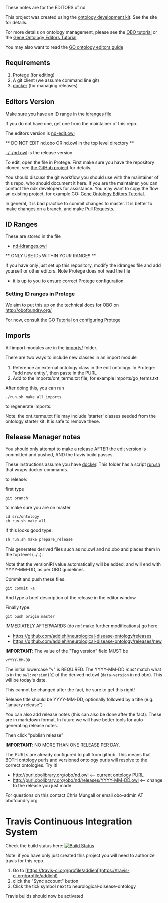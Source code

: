 These notes are for the EDITORS of nd

This project was created using the [ontology development kit](https://github.com/INCATools/ontology-development-kit). See the site for details.

For more details on ontology management, please see the [OBO tutorial](https://github.com/jamesaoverton/obo-tutorial) or the [Gene Ontology Editors Tutorial](https://go-protege-tutorial.readthedocs.io/en/latest/)

You may also want to read the [GO ontology editors guide](http://go-ontology.readthedocs.org/)

## Requirements

 1. Protege (for editing)
 2. A git client (we assume command line git)
 3. [docker](https://www.docker.com/get-docker) (for managing releases)

## Editors Version

Make sure you have an ID range in the [idranges file](nd-idranges.owl)

If you do not have one, get one from the maintainer of this repo.

The editors version is [nd-edit.owl](nd-edit.owl)

** DO NOT EDIT nd.obo OR nd.owl in the top level directory **

[../../nd.owl](../../nd.owl) is the release version

To edit, open the file in Protege. First make sure you have the repository cloned, see [the GitHub project](https://github.com/addiehl/neurological-disease-ontology) for details.

You should discuss the git workflow you should use with the maintainer
of this repo, who should document it here. If you are the maintainer,
you can contact the odk developers for assistance. You may want to
copy the flow an existing project, for example GO: [Gene Ontology
Editors Tutorial](https://go-protege-tutorial.readthedocs.io/en/latest/).

In general, it is bad practice to commit changes to master. It is
better to make changes on a branch, and make Pull Requests.

## ID Ranges

These are stored in the file

 * [nd-idranges.owl](nd-idranges.owl)

** ONLY USE IDs WITHIN YOUR RANGE!! **

If you have only just set up this repository, modify the idranges file
	and add yourself or other editors. Note Protege does not read the file
- it is up to you to ensure correct Protege configuration.


### Setting ID ranges in Protege

We aim to put this up on the technical docs for OBO on http://obofoundry.org/

For now, consult the [GO Tutorial on configuring Protege](http://go-protege-tutorial.readthedocs.io/en/latest/Entities.html#new-entities)

## Imports

All import modules are in the [imports/](imports/) folder.

There are two ways to include new classes in an import module

 1. Reference an external ontology class in the edit ontology. In Protege: "add new entity", then paste in the PURL
 2. Add to the imports/ont_terms.txt file, for example imports/go_terms.txt

After doing this, you can run

`./run.sh make all_imports`

to regenerate imports.

Note: the ont_terms.txt file may include 'starter' classes seeded from
the ontology starter kit. It is safe to remove these.

## Release Manager notes

You should only attempt to make a release AFTER the edit version is
committed and pushed, AND the travis build passes.

These instructions assume you have
[docker](https://www.docker.com/get-docker). This folder has a script
[run.sh](run.sh) that wraps docker commands.

to release:

first type

    git branch

to make sure you are on master

    cd src/ontology
    sh run.sh make all

If this looks good type:

    sh run.sh make prepare_release

This generates derived files such as nd.owl and nd.obo and places
them in the top level (../..).

Note that the versionIRI value automatically will be added, and will
end with YYYY-MM-DD, as per OBO guidelines.

Commit and push these files.

    git commit -a

And type a brief description of the release in the editor window

Finally type:

    git push origin master

IMMEDIATELY AFTERWARDS (do *not* make further modifications) go here:

 * https://github.com/addiehl/neurological-disease-ontology/releases
 * https://github.com/addiehl/neurological-disease-ontology/releases/new

__IMPORTANT__: The value of the "Tag version" field MUST be

    vYYYY-MM-DD

The initial lowercase "v" is REQUIRED. The YYYY-MM-DD *must* match
what is in the `owl:versionIRI` of the derived nd.owl (`data-version` in
nd.obo). This will be today's date.

This cannot be changed after the fact, be sure to get this right!

Release title should be YYYY-MM-DD, optionally followed by a title (e.g. "january release")

You can also add release notes (this can also be done after the fact). These are in markdown format.
In future we will have better tools for auto-generating release notes.

Then click "publish release"

__IMPORTANT__: NO MORE THAN ONE RELEASE PER DAY.

The PURLs are already configured to pull from github. This means that
BOTH ontology purls and versioned ontology purls will resolve to the
correct ontologies. Try it!

 * http://purl.obolibrary.org/obo/nd.owl <-- current ontology PURL
 * http://purl.obolibrary.org/obo/nd/releases/YYYY-MM-DD.owl <-- change to the release you just made

For questions on this contact Chris Mungall or email obo-admin AT obofoundry.org

# Travis Continuous Integration System

Check the build status here: [![Build Status](https://travis-ci.org/addiehl/neurological-disease-ontology.svg?branch=master)](https://travis-ci.org/addiehl/neurological-disease-ontology)

Note: if you have only just created this project you will need to authorize travis for this repo.

 1. Go to [https://travis-ci.org/profile/addiehl](https://travis-ci.org/profile/addiehl)
 2. click the "Sync account" button
 3. Click the tick symbol next to neurological-disease-ontology

Travis builds should now be activated